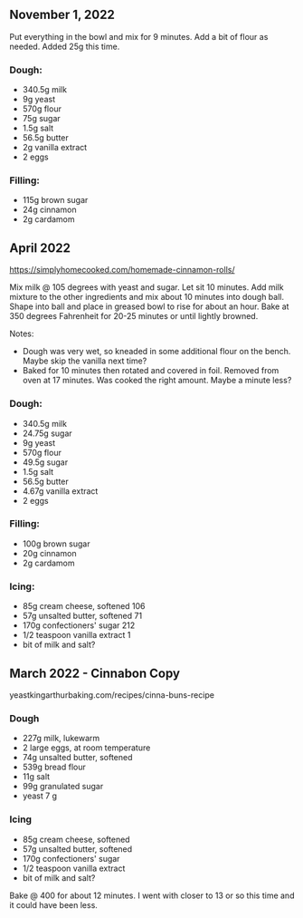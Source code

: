## November 1, 2022
Put everything in the bowl and mix for 9 minutes. Add a bit of flour as needed. Added 25g this time.

### Dough:
- 340.5g milk
- 9g yeast
- 570g flour
- 75g sugar
- 1.5g salt
- 56.5g butter
- 2g vanilla extract
- 2 eggs

### Filling:
- 115g brown sugar 
- 24g cinnamon
- 2g cardamom


## April 2022
https://simplyhomecooked.com/homemade-cinnamon-rolls/

Mix milk @ 105 degrees with yeast and sugar. Let sit 10 minutes. Add milk mixture to the other ingredients and mix about 10 minutes into dough ball. Shape into ball and place in greased bowl to rise for about an hour. Bake at 350 degrees Fahrenheit for 20-25 minutes or until lightly browned.

Notes: 
- Dough was very wet, so kneaded in some additional flour on the bench. Maybe skip the vanilla next time?
- Baked for 10 minutes then rotated and covered in foil. Removed from oven at 17 minutes. Was cooked the right amount. Maybe a minute less?

### Dough:
- 340.5g milk
- 24.75g sugar
- 9g yeast
- 570g flour
- 49.5g sugar
- 1.5g salt
- 56.5g butter
- 4.67g vanilla extract
- 2 eggs


### Filling:
- 100g brown sugar 
- 20g cinnamon
- 2g cardamom

### Icing:
- 85g cream cheese, softened 106
- 57g unsalted butter, softened 71
- 170g confectioners' sugar 212
- 1/2 teaspoon vanilla extract 1
- bit of milk and salt?


## March 2022 - Cinnabon Copy
yeastkingarthurbaking.com/recipes/cinna-buns-recipe

### Dough
- 227g milk, lukewarm
- 2 large eggs, at room temperature
- 74g unsalted butter, softened
- 539g bread flour
- 11g salt
- 99g granulated sugar
- yeast 7 g

### Icing
- 85g cream cheese, softened
- 57g unsalted butter, softened
- 170g confectioners' sugar
- 1/2 teaspoon vanilla extract
- bit of milk and salt?

Bake @ 400 for about 12 minutes. I went with closer to 13 or so this time and it could have been less.
